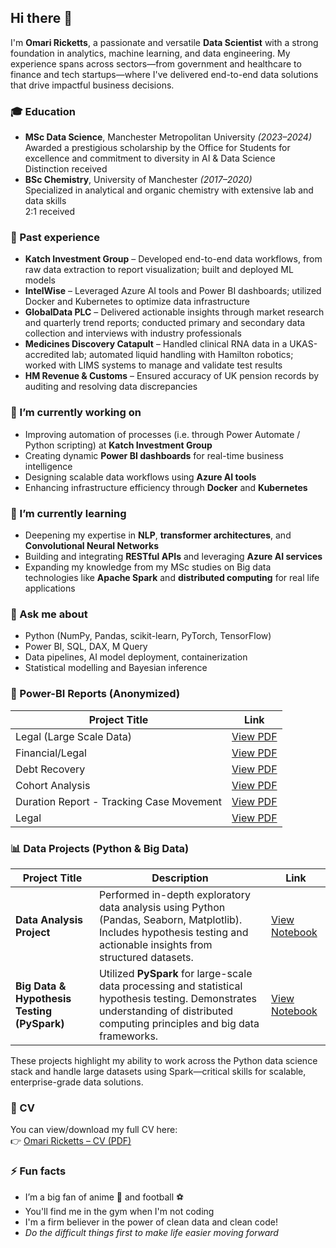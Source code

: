 ## Hi there 👋

I'm **Omari Ricketts**, a passionate and versatile **Data Scientist** with a strong foundation in analytics, machine learning, and data engineering. My experience spans across sectors—from government and healthcare to finance and tech startups—where I've delivered end-to-end data solutions that drive impactful business decisions.

### 🎓 Education
- **MSc Data Science**, Manchester Metropolitan University *(2023–2024)*  
  Awarded a prestigious scholarship by the Office for Students for excellence and commitment to diversity in AI & Data Science  
  Distinction received
- **BSc Chemistry**, University of Manchester *(2017–2020)*  
  Specialized in analytical and organic chemistry with extensive lab and data skills  
  2:1 received

### 💼 Past experience
- **Katch Investment Group** – Developed end-to-end data workflows, from raw data extraction to report visualization; built and deployed ML models  
- **IntelWise** – Leveraged Azure AI tools and Power BI dashboards; utilized Docker and Kubernetes to optimize data infrastructure  
- **GlobalData PLC** – Delivered actionable insights through market research and quarterly trend reports; conducted primary and secondary data collection and interviews with industry professionals  
- **Medicines Discovery Catapult** – Handled clinical RNA data in a UKAS-accredited lab; automated liquid handling with Hamilton robotics; worked with LIMS systems to manage and validate test results  
- **HM Revenue & Customs** – Ensured accuracy of UK pension records by auditing and resolving data discrepancies

### 🔭 I’m currently working on
- Improving automation of processes (i.e. through Power Automate / Python scripting) at **Katch Investment Group**  
- Creating dynamic **Power BI dashboards** for real-time business intelligence  
- Designing scalable data workflows using **Azure AI tools**  
- Enhancing infrastructure efficiency through **Docker** and **Kubernetes**

### 🌱 I’m currently learning
- Deepening my expertise in **NLP**, **transformer architectures**, and **Convolutional Neural Networks**  
- Building and integrating **RESTful APIs** and leveraging **Azure AI services**  
- Expanding my knowledge from my MSc studies on Big data technologies like **Apache Spark** and **distributed computing** for real life applications

### 💬 Ask me about
- Python (NumPy, Pandas, scikit-learn, PyTorch, TensorFlow)  
- Power BI, SQL, DAX, M Query  
- Data pipelines, AI model deployment, containerization  
- Statistical modelling and Bayesian inference  

### 🚀 Power-BI Reports (Anonymized)

| Project Title | Link |
|---------------|------|
| Legal (Large Scale Data) | [View PDF](https://github.com/oricketts20/oricketts20/blob/main/hpanon.pdf) |
| Financial/Legal | [View PDF](https://github.com/oricketts20/oricketts20/blob/main/Sen%20anon.pdf) |
| Debt Recovery  | [View PDF](https://github.com/oricketts20/oricketts20/blob/main/AG%20ANON.pdf) |
| Cohort Analysis | [View PDF](https://github.com/oricketts20/oricketts20/blob/main/cpanon1.pdf) |
| Duration Report - Tracking Case Movement | [View PDF](https://github.com/oricketts20/oricketts20/blob/main/planon.pdf) |
| Legal | [View PDF](https://github.com/oricketts20/oricketts20/blob/main/pcanon.pdf) |

### 📊 Data Projects (Python & Big Data)

| Project Title | Description | Link |
|---------------|-------------|------|
| **Data Analysis Project** | Performed in-depth exploratory data analysis using Python (Pandas, Seaborn, Matplotlib). Includes hypothesis testing and actionable insights from structured datasets. | [View Notebook](https://github.com/oricketts20/oricketts20/blob/main/Data%20Analysis%20Project.ipynb) |
| **Big Data & Hypothesis Testing (PySpark)** | Utilized **PySpark** for large-scale data processing and statistical hypothesis testing. Demonstrates understanding of distributed computing principles and big data frameworks. | [View Notebook](https://github.com/oricketts20/oricketts20/blob/main/PYSPARK%20Big%20Data%20project%20and%20Hypothesis%20Testing.ipynb) |

These projects highlight my ability to work across the Python data science stack and handle large datasets using Spark—critical skills for scalable, enterprise-grade data solutions.

### 📄 CV

You can view/download my full CV here:  
👉 [Omari Ricketts – CV (PDF)](https://github.com/oricketts20/oricketts20/blob/main/omari.pdf)

### ⚡ Fun facts
- I’m a big fan of anime 🎥 and football ⚽  
- You'll find me in the gym when I'm not coding  
- I'm a firm believer in the power of clean data and clean code!  
- *Do the difficult things first to make life easier moving forward*




